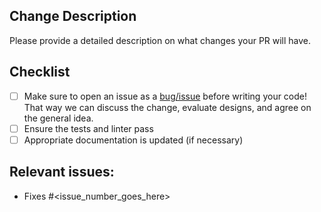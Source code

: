 ## Change Description

Please provide a detailed description on what changes your PR will have.


## Checklist

- [ ] Make sure to open an issue as a 
  [bug/issue](https://github.com/GoogleCloudPlatform/cloudsql-proxy/issues/new/choose) 
  before writing your code!  That way we can discuss the change, evaluate 
  designs, and agree on the general idea.
- [ ] Ensure the tests and linter pass
- [ ] Appropriate documentation is updated (if necessary)

## Relevant issues:

- Fixes #<issue_number_goes_here>